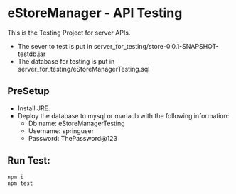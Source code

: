 # eStoreManager - API Testing

This is the Testing Project for server APIs.

- The sever to test is put in server_for_testing/store-0.0.1-SNAPSHOT-testdb.jar
- The database for testing is put in server_for_testing/eStoreManagerTesting.sql

## PreSetup

- Install JRE.
- Deploy the database to mysql or mariadb with the following information:
    + Db name: eStoreManagerTesting
    + Username: springuser
    + Password: ThePassword@123

## Run Test:
~~~
npm i
npm test
~~~
